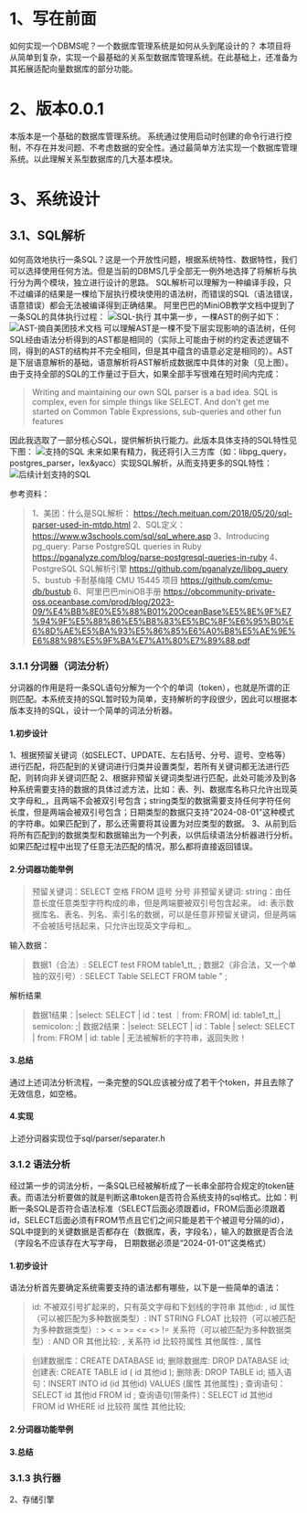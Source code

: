 # 1、写在前面
如何实现一个DBMS呢？一个数据库管理系统是如何从头到尾设计的？
本项目将从简单到复杂，实现一个最基础的关系型数据库管理系统。在此基础上，还准备为其拓展适配向量数据库的部分功能。
# 2、版本0.0.1
本版本是一个基础的数据库管理系统。
系统通过使用启动时创建的命令行进行控制，不存在并发问题、不考虑数据的安全性。通过最简单方法实现一个数据库管理系统。以此理解关系型数据库的几大基本模块。
# 3、系统设计
## 3.1、SQL解析
如何高效地执行一条SQL？这是一个开放性问题，根据系统特性、数据特性，我们可以选择使用任何方法。但是当前的DBMS几乎全部无一例外地选择了将解析与执行分为两个模块，独立进行设计的思路。
SQL解析可以理解为一种编译手段，只不过编译的结果是一棵给下层执行模块使用的语法树，而错误的SQL（语法错误，语意错误）都会无法被编译得到正确结果。
阿里巴巴的MiniOB教学文档中提到了一条SQL的具体执行过程：
![SQL-执行](./picture/alibaba_sql_excution.png)
其中第一步，一棵AST的例子如下：
![AST-摘自美团技术文档](./picture/ast_example.png)
可以理解AST是一棵不受下层实现影响的语法树，任何SQL经由语法分析得到的AST都是相同的（实际上可能由于树的约定表述逻辑不同，得到的AST的结构并不完全相同，但是其中蕴含的语意必定是相同的）。AST是下层语意解析的基础，语意解析将AST解析成数据库中具体的对象（见上图）。
由于支持全部的SQL的工作量过于巨大，如果全部手写很难在短时间内完成：
> Writing and maintaining our own SQL parser is a bad idea. SQL is complex, even for simple things like SELECT. And don't get me started on Common Table Expressions, sub-queries and other fun features

因此我选取了一部分核心SQL，提供解析执行能力。此版本具体支持的SQL特性见下图：
![支持的SQL](./picture/support_sql_type_now.png)
未来如果有精力，我还将引入三方库（如：libpg_query，postgres_parser，lex&yacc）实现SQL解析，从而支持更多的SQL特性：
![后续计划支持的SQL](./picture/support_sql_type_future.png)

参考资料：
> 1、美团：什么是SQL解析：
> https://tech.meituan.com/2018/05/20/sql-parser-used-in-mtdp.html
> 2、SQL定义：
> https://www.w3schools.com/sql/sql_where.asp
> 3、Introducing pg_query: Parse PostgreSQL queries in Ruby
> https://pganalyze.com/blog/parse-postgresql-queries-in-ruby
> 4、PostgreSQL SQL解析引擎
> https://github.com/pganalyze/libpg_query
> 5、bustub 卡耐基梅隆 CMU 15445 项目
> https://github.com/cmu-db/bustub
> 6、阿里巴巴miniOB手册
> https://obcommunity-private-oss.oceanbase.com/prod/blog/2023-09/%E4%BB%8E0%E5%88%B01%20OceanBase%E5%8E%9F%E7%94%9F%E5%88%86%E5%B8%83%E5%BC%8F%E6%95%B0%E6%8D%AE%E5%BA%93%E5%86%85%E6%A0%B8%E5%AE%9E%E6%88%98%E5%9F%BA%E7%A1%80%E7%89%88.pdf

### 3.1.1 分词器（词法分析）
分词器的作用是将一条SQL语句分解为一个个的单词（token），也就是所谓的正则匹配。本系统支持的SQL暂时较为简单，支持解析的字段很少，因此可以根据本版本支持的SQL，设计一个简单的词法分析器。
#### 1.初步设计
1、根据预留关键词（如SELECT、UPDATE、左右括号、分号、逗号、空格等）进行匹配，将匹配到的关键词进行归类并设置类型，若所有关键词都无法进行匹配，则转向非关键词匹配
2、根据非预留关键词类型进行匹配，此处可能涉及到各种系统需要支持的数据的具体过滤方法，比如：表、列、数据库名称只允许出现英文字母和_，且两端不会被双引号包含；string类型的数据需要支持任何字符任何长度，但是两端会被双引号包含；日期类型的数据只支持"2024-08-01"这种模式的字符串。如果匹配到了，那么还需要将其设置为对应类型的数据。
3、从前到后将所有匹配到的数据类型和数据输出为一个列表，以供后续语法分析器进行分析。
如果匹配过程中出现了任意无法匹配的情况，那么都将直接返回错误。
#### 2.分词器功能举例
> 预留关键词：SELECT 空格 FROM 逗号 分号
> 非预留关键词: string：由任意长度任意类型字符构成的串，但是两端要被双引号包含起来。 id: 表示数据库名、表名、列名、索引名的数据，可以是任意非预留关键词，但是两端不会被括号括起来，只允许出现英文字母和_。

输入数据： 
> 数据1（合法）: SELECT test FROM table1_tt_ ;
> 数据2（非合法，又一个单独的双引号）: SELECT Table SELECT FROM table " ;

解析结果
> 数据1结果：|select: SELECT | id：test ｜from: FROM| id: table1_tt_| semicolon: ;|
> 数据2结果：|select: SELECT | id：Table | select: SELECT | from: FROM | id: table | 无法被解析的字符串，返回失败！
#### 3.总结
通过上述词法分析流程，一条完整的SQL应该被分成了若干个token，并且去除了无效信息，如空格。
#### 4.实现
上述分词器实现位于sql/parser/separater.h
### 3.1.2 语法分析
经过第一步的词法分析，一条SQL已经被解析成了一长串全部符合规定的token链表。而语法分析要做的就是判断这串token是否符合系统支持的sql格式。比如：判断一条SQL是否符合语法标准（SELECT后面必须跟着id，FROM后面必须跟着id，SELECT后面必须有FROM节点且它们之间只能是若干个被逗号分隔的id），SQL中提到的关键数据是否都存在（数据库，表，字段名），输入的数据是否合法（字段名不应该存在大写字母， 日期数据必须是“2024-01-01”这类格式）
#### 1.初步设计
语法分析首先要确定系统需要支持的语法都有哪些，以下是一些简单的语法：

> id: 不被双引号扩起来的，只有英文字母和下划线的字符串
其他id: , id
属性（可以被匹配为多种数据类型）: INT STRING FLOAT
比较符（可以被匹配为多种数据类型）: > < = >= <= <> != 
关系符（可以被匹配为多种数据类型）: AND OR
其他比较: , 关系符 id 比较符属性
其他属性: , 属性

> 创建数据库：CREATE DATABASE id;
删除数据库: DROP DATABASE id;
创建表: CREATE TABLE id ( id 其他id );
删除表: DROP TABLE id;
插入语句：INSERT INTO id (id 其他id) VALUES (属性 其他属性) ;
查询语句：SELECT id 其他id FROM id ;
查询语句(带条件)：SELECT id 其他id FROM id WHERE id 比较符 属性 其他比较;

#### 2.分词器功能举例
#### 3.总结
### 3.1.3 执行器
2、存储引擎
